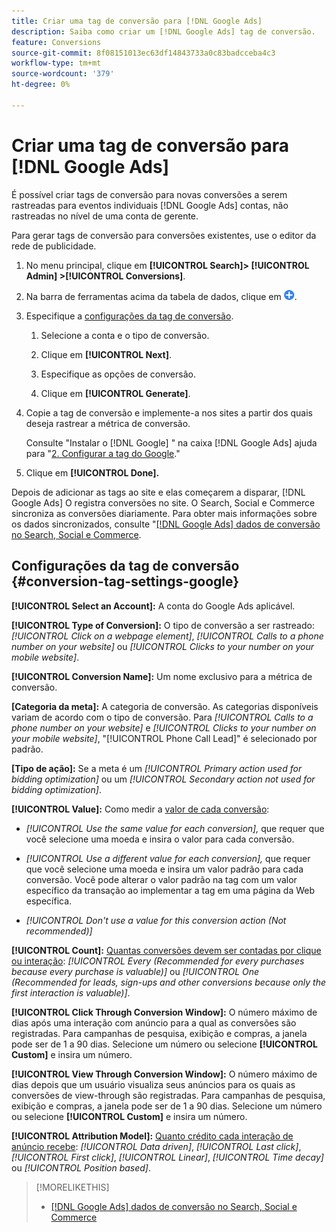 ```yaml
---
title: Criar uma tag de conversão para [!DNL Google Ads]
description: Saiba como criar um [!DNL Google Ads] tag de conversão.
feature: Conversions
source-git-commit: 8f08151013ec63df14843733a0c83badcceba4c3
workflow-type: tm+mt
source-wordcount: '379'
ht-degree: 0%

---
```


# Criar uma tag de conversão para [!DNL Google Ads]

É possível criar tags de conversão para novas conversões a serem rastreadas para eventos individuais [!DNL Google Ads] contas, não rastreadas no nível de uma conta de gerente.

Para gerar tags de conversão para conversões existentes, use o editor da rede de publicidade.

1. No menu principal, clique em **[!UICONTROL Search]> [!UICONTROL Admin] >[!UICONTROL Conversions]**.

1. Na barra de ferramentas acima da tabela de dados, clique em ![Criar](/help/search-social-commerce/assets/add.png "Criar").

1. Especifique a [configurações da tag de conversão](#conversion-tag-settings-google).

   1. Selecione a conta e o tipo de conversão.

   1. Clique em **[!UICONTROL Next]**.

   1. Especifique as opções de conversão.

   1. Clique em **[!UICONTROL Generate]**.

1. Copie a tag de conversão e implemente-a nos sites a partir dos quais deseja rastrear a métrica de conversão.

   Consulte &quot;Instalar o [!DNL Google] &quot; na caixa [!DNL Google Ads] ajuda para &quot;[2. Configurar a tag do Google](https://support.google.com/google-ads/answer/12215519).&quot;

1. Clique em **[!UICONTROL Done].**

Depois de adicionar as tags ao site e elas começarem a disparar, [!DNL Google Ads] O registra conversões no site. O Search, Social e Commerce sincroniza as conversões diariamente. Para obter mais informações sobre os dados sincronizados, consulte &quot;[[!DNL Google Ads] dados de conversão no Search, Social e Commerce](/help/search-social-commerce/campaign-management/introduction/google-conversion-data.md).

## Configurações da tag de conversão {#conversion-tag-settings-google}

**[!UICONTROL Select an Account]:** A conta do Google Ads aplicável.

**[!UICONTROL Type of Conversion]:** O tipo de conversão a ser rastreado: *[!UICONTROL Click on a webpage element]*, *[!UICONTROL Calls to a phone number on your website]* ou *[!UICONTROL Clicks to your number on your mobile website]*.

**[!UICONTROL Conversion Name]:** Um nome exclusivo para a métrica de conversão.

**\[Categoria da meta\]:** A categoria de conversão. As categorias disponíveis variam de acordo com o tipo de conversão. Para *[!UICONTROL Calls to a phone number on your website]* e *[!UICONTROL Clicks to your number on your mobile website]*, &quot;[!UICONTROL Phone Call Lead]&quot; é selecionado por padrão.

**\[Tipo de ação\]:** Se a meta é um *[!UICONTROL Primary action used for bidding optimization]* ou um *[!UICONTROL Secondary action not used for bidding optimization]*.

**[!UICONTROL Value]:** Como medir a [valor de cada conversão](https://support.google.com/google-ads/answer/3419241):

* *[!UICONTROL Use the same value for each conversion],* que requer que você selecione uma moeda e insira o valor para cada conversão.

* *[!UICONTROL Use a different value for each conversion],* que requer que você selecione uma moeda e insira um valor padrão para cada conversão. Você pode alterar o valor padrão na tag com um valor específico da transação ao implementar a tag em uma página da Web específica.

* *[!UICONTROL Don't use a value for this conversion action (Not recommended)]*

**[!UICONTROL Count]:** [Quantas conversões devem ser contadas por clique ou interação](https://support.google.com/google-ads/answer/3438531): *[!UICONTROL Every (Recommended for every purchases because every purchase is valuable)]* ou *[!UICONTROL One (Recommended for leads, sign-ups and other conversions because only the first interaction is valuable)]*.

**[!UICONTROL Click Through Conversion Window]:** O número máximo de dias após uma interação com anúncio para a qual as conversões são registradas. Para campanhas de pesquisa, exibição e compras, a janela pode ser de 1 a 90 dias. Selecione um número ou selecione **[!UICONTROL Custom]** e insira um número.

**[!UICONTROL View Through Conversion Window]:** O número máximo de dias depois que um usuário visualiza seus anúncios para os quais as conversões de view-through são registradas. Para campanhas de pesquisa, exibição e compras, a janela pode ser de 1 a 90 dias. Selecione um número ou selecione **[!UICONTROL Custom]** e insira um número.

**[!UICONTROL Attribution Model]:** [Quanto crédito cada interação de anúncio recebe](https://support.google.com/google-ads/answer/6259715?sjid=8211249329930775138): *[!UICONTROL Data driven]*, *[!UICONTROL Last click]*, *[!UICONTROL First click]*, *[!UICONTROL Linear]*, *[!UICONTROL Time decay]* ou *[!UICONTROL Position based]*.

>[!MORELIKETHIS]
>
>* [[!DNL Google Ads] dados de conversão no Search, Social e Commerce](/help/search-social-commerce/campaign-management/introduction/google-conversion-data.md)

